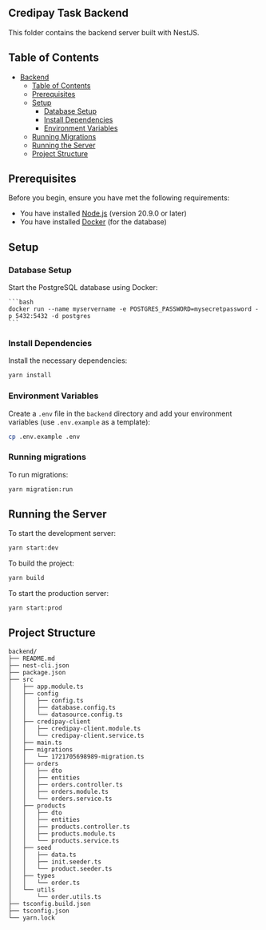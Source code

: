 ## Credipay Task Backend

This folder contains the backend server built with NestJS.

## Table of Contents

- [Backend](#backend)
  - [Table of Contents](#table-of-contents)
  - [Prerequisites](#prerequisites)
  - [Setup](#setup)
    - [Database Setup](#database-setup)
    - [Install Dependencies](#install-dependencies)
    - [Environment Variables](#environment-variables)
  - [Running Migrations](#running-migrations)
  - [Running the Server](#running-the-server)
  - [Project Structure](#project-structure)

## Prerequisites

Before you begin, ensure you have met the following requirements:

- You have installed [Node.js](https://nodejs.org/) (version 20.9.0 or later)
- You have installed [Docker](https://www.docker.com/get-started) (for the database)

## Setup

### Database Setup

Start the PostgreSQL database using Docker:

    ```bash
    docker run --name myservername -e POSTGRES_PASSWORD=mysecretpassword -p 5432:5432 -d postgres
    ```

### Install Dependencies

Install the necessary dependencies:

```bash
yarn install
```

### Environment Variables

Create a `.env` file in the `backend` directory and add your environment variables (use `.env.example` as a template):

```bash
cp .env.example .env
```

### Running migrations
To run migrations:

```bash
yarn migration:run
```

## Running the Server

To start the development server:

```bash
yarn start:dev
```

To build the project:

```bash
yarn build
```

To start the production server:

```bash
yarn start:prod
```

## Project Structure

```
backend/
├── README.md
├── nest-cli.json
├── package.json
├── src
│   ├── app.module.ts
│   ├── config
│   │   ├── config.ts
│   │   ├── database.config.ts
│   │   └── datasource.config.ts
│   ├── credipay-client
│   │   ├── credipay-client.module.ts
│   │   └── credipay-client.service.ts
│   ├── main.ts
│   ├── migrations
│   │   └── 1721705698989-migration.ts
│   ├── orders
│   │   ├── dto
│   │   ├── entities
│   │   ├── orders.controller.ts
│   │   ├── orders.module.ts
│   │   └── orders.service.ts
│   ├── products
│   │   ├── dto
│   │   ├── entities
│   │   ├── products.controller.ts
│   │   ├── products.module.ts
│   │   └── products.service.ts
│   ├── seed
│   │   ├── data.ts
│   │   ├── init.seeder.ts
│   │   └── product.seeder.ts
│   ├── types
│   │   └── order.ts
│   └── utils
│       └── order.utils.ts
├── tsconfig.build.json
├── tsconfig.json
└── yarn.lock
```
